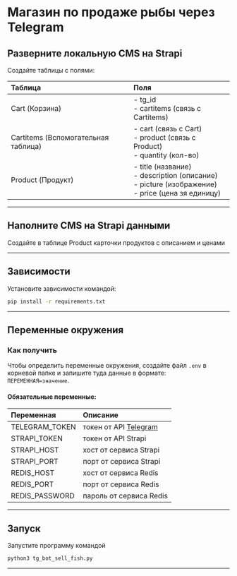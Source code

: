 # Магазин по продаже рыбы через Telegram 

## Разверните локальную CMS на Strapi
Создайте таблицы с полями:

| Таблица                             | Поля                                                                                                         |
|:------------------------------------|:-------------------------------------------------------------------------------------------------------------|
| Cart (Корзина)                      | - tg_id  <br/>- cartitems (связь с Сartitems)                                                                | 
| Сartitems (Вспомогательная таблица) | - cart (связь с Сart)   <br/>- product (связь с Product)  <br/>- quantity (кол-во)                           |
| Product (Продукт)                   | - title (название) <br/>- description (описание) <br/>- picture (изображение) <br/>- price (цена зя единицу) |

***

## Наполните CMS на Strapi данными
Создайте в таблице Product карточки продуктов с описанием и ценами

***
## Зависимости
Установите зависимости командой:  
```sh
pip install -r requirements.txt
```

***

## Переменные окружения
### Как получить
Чтобы определить переменные окружения, создайте файл `.env` в корневой папке и запишите туда данные в формате:  
`ПЕРЕМЕННАЯ=значение`.

#### Обязательные переменные:  

| Переменная           | Описание                                                                                     |
|:---------------------|:---------------------------------------------------------------------------------------------|
| TELEGRAM_TOKEN            | токен от API [Telegram ](https://telegram.me/BotFather "получить токен от API Telegram Bot") |
| STRAPI_TOKEN            | токен от API Strapi                                                                          |
| STRAPI_HOST            | хост от сервиса Strapi                                                                          |
| STRAPI_PORT            | порт от сервиса Strapi                                                                          |
| REDIS_HOST             | хост от сервиса Redis                                                                        |
| REDIS_PORT             | порт от сервиса Redis                                                                        |
| REDIS_PASSWORD             | пароль от сервиса Redis                                                                      |


***

## Запуск
Запустите программу командой
```sh
python3 tg_bot_sell_fish.py
```

***

